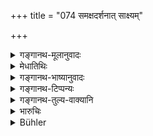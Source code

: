 +++
title = "074 समक्षदर्शनात् साक्ष्यम्"

+++

<details><summary>गङ्गानथ-मूलानुवादः</summary>

Evidence based upon what is directly seen and is heard is admissible; and a witness, telling the truth in such cases, does not fall off from spiritual merit or worldly prosperity.—(74)
</details>

<details><summary>मेधातिथिः</summary>
<u>ननु</u> च "अनुभावी तु यः कश्चित्" (म्ध् ८.६९) इत्य् अनेनोक्तम् एवैतत्, कथं चान्यथासिद्धिर् आशङ्क्यते येनेदम् उच्यते दर्शनश्रवणाभ्यां साक्ष्यसिद्धिर् इति । 

<u>अत्रोच्यते</u> । साक्षी व्यवहरिष्यता कर्तव्यः "त्वं मे साक्षी भविष्यसि" इत्य् उक्तम् । तत्र य एवम् अनुक्तः[^२७९] स न प्राप्नोति । एवम् अर्थम् इदम् उच्यते । यस् तत्रे संनिहितः कथंचिद् अनुभविता त्वं स्मर्तुम् अर्हस्य् अवयोर् अमुम् अर्थम् इत्य् एवम् अनुक्ते ऽपि भवत्य् एव साक्षी । **समक्षदर्शनात्** साक्षाद् अनुभावाच् **छ्रवणाच् च** । समक्षशब्दानुषङ्गः कर्तव्यः । यत् कुतश्चिद् एकेन श्रूयते ततो ऽन्येन तत् परंपराश्रुतं तेन परंपराश्रावी न साक्षी । यथैतेनेदम् अकार्यं कृतम् इदम् अस्मै वा धारयतीति लोकप्रसिद्ध्यागतम्, न तु प्रमाणतः । तत्र समक्षदर्शनं साक्षाद् अनुभवनम् अर्थविषयम् ऋणप्रयोगदण्डपारुष्यादि साक्षाद् दृष्टं चक्षुर्व्यापारेण वाक्पारुष्यं तथेदम् अस्मान् मया गृहीतम् इत्य् एवमादिविषयं शब्दश्रवणम् । यद्य् अपि दृशिर् उपलब्धिमात्रवचनः तथापि[^२८०] वृत्तानुरोधितया श्रोत्रज्ञानं श्रवणं भेदेनोपात्तम् । एतावच् चात्र विवक्षितम् । प्रंआणतो येनानुभूतं स साक्षी । समक्षशब्दग्रहणं प्रमाणमात्रोपलक्षणार्थम् । तेनानुमानादिनाप्य् अनुभूतम् अनुभूतम् एव । अत आप्तागमाच् छ्रुतम् अप्रत्यक्षम् अपि प्रमाणम् । उत्तरस् तु श्लोकार्धो ऽनुवाद एव, सत्यवचनस्य विहितत्वात्, असत्यवादिनो धर्मार्थहानेश् च प्रमाणान्तरावगतत्वात् ॥ ८.७४ ॥
</details>

<details><summary>गङ्गानथ-भाष्यानुवादः</summary>

“It has already been said (under 69) that evidence may be given by any person who may be ‘cognisant of the facts of the case’; why then should any inadmissibility be suspected, in view of which it is now said that evidence on the basis of what is seen and heard is admissible?”

Our answer is as follows:—It has been said that the witness shall be warned by the person who he is going to file his suit, saying—‘you shall be my witness’; so that people might think that if a person has not been so warned, he shall be inadmissible; it is in view of this that the present declaration has been made. The meaning is that if a person happens to be close by when a certain transaction is being gone through and is cognisant of the facts, he is admissible as a witness, even though ho may not have been warned by the parties, saying ‘you will please bear in mind this transaction between us.’

The term ‘directly’ has to be construed with ‘*what, is seen*’ as also with ‘*what is heard*’; so that if some one bears of a fact from one person, and from the former some one else hears it, then the person who has heard of it at second hand is not admissible as a witness; as it is only on hearsay, and not on the basis of any direct source of knowledge, that the man would know that ‘this man has committed such and such a crime,’ or that ‘he owes such and such a sum to that man.’

‘*What is directly seen*’—means direct knowledge of the facts of the case, bearing upon loan-transactions, assaults and so forth; *i.e*., when these occurrences are actually wen with the eye; or ‘*directly heard*’ in the case of *verbal assaults*,—such as ‘I shall take away your wife,’ and so forth,—and such admissions by the debtor as that ‘I have borrowed such and such a sum from that man,’ and so forth.

Though the root ‘*dṛśi*,’ ‘to see,’ denotes all forms of *apprehension* (and as such includes auditory perception also), yet ‘*what is heard*’ has been mentioned separately for the purpose of filling up the metro. All that is meant is that ‘a person who has a right knowledge of the facts is admissible as a witness’; and the phrase ‘*what is seen*’ is meant to stand for all valid kinds of knowledge; so that what is known by inference is also regarded as ‘known’; similarly also all trustworthy Revelation, which is an authoritative means of knowledge in regard to imperceptible things also.

The second half of the verse is merely re-iterative, the telling of truth having been already enjoined before, and the fact of the liar losing both spiritual merit and worldly prosperity being already known from other sources of know ledge.—(74)
</details>

<details><summary>गङ्गानथ-टिप्पन्यः</summary>

This verse is quoted in *Vyavahāratattva* (p. 26);—in *Kṛtyakalpataru*
(27a), which says that ‘*samakṣadarśana*’ and ‘*śravaṇa*’ stand for all
forms of valid knowledge, hence the meaning is that that man is a
*witness* who possesses a right knowledge of the subject-matter of the
enquiry;—and in *Vīramitrodaya* (Vyavahāra, 44b).
</details>

<details><summary>गङ्गानथ-तुल्य-वाक्यानि</summary>

*Bodhāyana* (1.19.7).—‘In order to gain the good opinion of men, a
witness shall give evidence in accordance with what he has seen or
heard.’

*Viṣṇu* (8.13-14).—‘The evidence of witnesses is of two kinds—what was
seen and what was heard. Witnesses are free from blame if they give true
evidence.’

*Nārada* (1.148).—‘He should he considered as a witness who has
witnessed a deed with his own ears or eyes; with his ears, if he has
heard another man speaking; with his eyes, if he has seen something
himself.’

*Bṛhaspati* (7.8-13).—‘That witness is denominated a *messenger* who is
a respectable man, esteemed and appointed by both parties, and has come
near them to listen to the speeches of the plaintiff and the defendant.
He is a *spontaneous* witness who declares that he has witnessed the
transaction, after having approached the court of his own accord, while
a cause is being heard. That witness who communicates to another man
what he has heard, at a time when he is about to go abroad, or is lying
on his death-bed, should he considered as an *indirect* witness. He also
is called an *indirect* witness who repeats, from his own hearing or
from hearsay, the previous statements of actual witnesses. He is called
a *secret* witness to whom an affair has been entrusted or communicated
by both parties, or who happens to witness the transaction. The King
himself, having heard the statements of both the Plaintiff and the
Defendant, may act as a witness.’
</details>

<details><summary>भारुचिः</summary>

दर्शनश्रवणाभ्यां साक्षित्वसिद्धिः, न तु निबन्धनतः । अतो ऽन्तरेणापि निबन्धनं साक्षी स्याद् एव । एतावांस् तु साक्षिणो नियमः । निबन्धेनापि पृष्टेन सता सत्यं वक्तव्यम् इति । येन —
</details>

<details><summary>Bühler</summary>

074	Evidence in accordance with what has actually been seen or heard, is admissible; a witness who speaks truth in those (cases), neither loses spiritual merit nor wealth.
</details>
